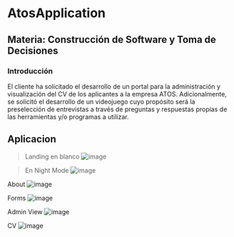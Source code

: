 # **AtosApplication**

## **Materia:** Construcción de Software y Toma de Decisiones

### Introducción

El cliente ha solicitado el desarrollo de un portal para la administración y visualización del CV de los aplicantes a la empresa ATOS. Adicionalmente, se solicitó el desarrollo de un videojuego cuyo propósito será la preselección de entrevistas a través de preguntas y respuestas propias de las herramientas y/o programas a utilizar.


## Aplicacion
> Landing en blanco
![image](https://res.cloudinary.com/dxzqahpnn/image/upload/v1655196216/gamestart_wwpfig.png)

> En Night Mode
![image](https://res.cloudinary.com/dxzqahpnn/image/upload/v1655196838/Landing_Page_zux3lu.png)


About 
![image](https://res.cloudinary.com/dxzqahpnn/image/upload/v1655197405/About_quabk9.png)

Forms
![image](https://res.cloudinary.com/dxzqahpnn/image/upload/v1655196827/forms_tjobgx.png)


Admin View
![image](https://res.cloudinary.com/dxzqahpnn/image/upload/v1655196826/AdminView_t6m1np.png)



CV
![image](https://res.cloudinary.com/dxzqahpnn/image/upload/v1655196827/CV_dybnw3.png)

